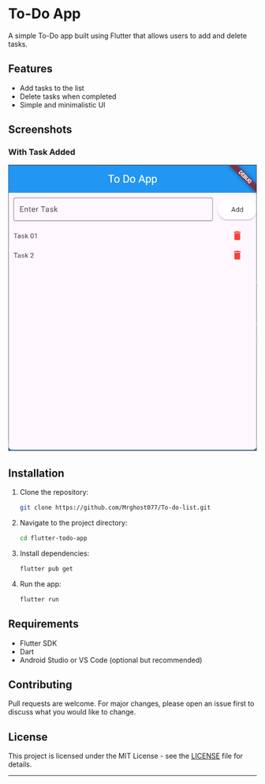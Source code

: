 # To-Do App

A simple To-Do app built using Flutter that allows users to add and delete tasks.

## Features
- Add tasks to the list
- Delete tasks when completed
- Simple and minimalistic UI

## Screenshots
### With Task Added
![Task Added](/assets/screenshots/ui.png)


## Installation

1. Clone the repository:
   ```sh
   git clone https://github.com/Mrghost077/To-do-list.git
   ```
2. Navigate to the project directory:
   ```sh
   cd flutter-todo-app
   ```
3. Install dependencies:
   ```sh
   flutter pub get
   ```
4. Run the app:
   ```sh
   flutter run
   ```

## Requirements
- Flutter SDK
- Dart
- Android Studio or VS Code (optional but recommended)

## Contributing
Pull requests are welcome. For major changes, please open an issue first to discuss what you would like to change.

## License
This project is licensed under the MIT License - see the [LICENSE](LICENSE) file for details.

---

